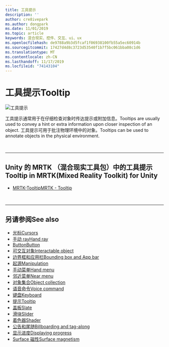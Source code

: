 ```yaml
---
title: 工具提示
description: ''
author: cre8ivepark
ms.author: dongpark
ms.date: 11/01/2019
ms.topic: article
keywords: 混合现实、控件、交互、ui、ux
ms.openlocfilehash: de9788a9b3d5fcaf1f06938100fb55a5ec60914b
ms.sourcegitcommit: 17427d4d8c3723d53540f1b7f5bc061bba08c1d6
ms.translationtype: MT
ms.contentlocale: zh-CN
ms.lasthandoff: 11/17/2019
ms.locfileid: "74143104"
---
```

# <a name="tooltip"></a><span data-ttu-id="f3607-103">工具提示</span><span class="sxs-lookup"><span data-stu-id="f3607-103">Tooltip</span></span>

![工具提示](images/UX/UX_Hero_Tooltip.jpg)

<span data-ttu-id="f3607-105">工具提示通常用于在仔细检查对象时传达提示或附加信息。</span><span class="sxs-lookup"><span data-stu-id="f3607-105">Tooltips are usually used to convey a hint or extra information upon closer inspection of an object.</span></span> <span data-ttu-id="f3607-106">工具提示可用于批注物理环境中的对象。</span><span class="sxs-lookup"><span data-stu-id="f3607-106">Tooltips can be used to annotate objects in the physical environment.</span></span>

<br>

---

## <a name="tooltip-in-mrtkmixed-reality-toolkit-for-unity"></a><span data-ttu-id="f3607-107">Unity 的 MRTK （混合现实工具包）中的工具提示</span><span class="sxs-lookup"><span data-stu-id="f3607-107">Tooltip in MRTK(Mixed Reality Toolkit) for Unity</span></span>

* [<span data-ttu-id="f3607-108">MRTK-Tooltip</span><span class="sxs-lookup"><span data-stu-id="f3607-108">MRTK - Tooltip</span></span>](https://microsoft.github.io/MixedRealityToolkit-Unity/Documentation/README_Tooltip.html)

<br>

---

## <a name="see-also"></a><span data-ttu-id="f3607-109">另请参阅</span><span class="sxs-lookup"><span data-stu-id="f3607-109">See also</span></span>

* [<span data-ttu-id="f3607-110">光标</span><span class="sxs-lookup"><span data-stu-id="f3607-110">Cursors</span></span>](cursors.md)
* [<span data-ttu-id="f3607-111">手动 ray</span><span class="sxs-lookup"><span data-stu-id="f3607-111">Hand ray</span></span>](point-and-commit.md)
* [<span data-ttu-id="f3607-112">Button</span><span class="sxs-lookup"><span data-stu-id="f3607-112">Button</span></span>](button.md)
* [<span data-ttu-id="f3607-113">可交互对象</span><span class="sxs-lookup"><span data-stu-id="f3607-113">Interactable object</span></span>](interactable-object.md)
* [<span data-ttu-id="f3607-114">边界框和应用栏</span><span class="sxs-lookup"><span data-stu-id="f3607-114">Bounding box and App bar</span></span>](app-bar-and-bounding-box.md)
* [<span data-ttu-id="f3607-115">起源</span><span class="sxs-lookup"><span data-stu-id="f3607-115">Manipulation</span></span>](direct-manipulation.md)
* [<span data-ttu-id="f3607-116">手动菜单</span><span class="sxs-lookup"><span data-stu-id="f3607-116">Hand menu</span></span>](hand-menu.md)
* [<span data-ttu-id="f3607-117">邻近菜单</span><span class="sxs-lookup"><span data-stu-id="f3607-117">Near menu</span></span>](near-menu.md)
* [<span data-ttu-id="f3607-118">对象集合</span><span class="sxs-lookup"><span data-stu-id="f3607-118">Object collection</span></span>](object-collection.md)
* [<span data-ttu-id="f3607-119">语音命令</span><span class="sxs-lookup"><span data-stu-id="f3607-119">Voice command</span></span>](voice-input.md)
* [<span data-ttu-id="f3607-120">键盘</span><span class="sxs-lookup"><span data-stu-id="f3607-120">Keyboard</span></span>](keyboard.md)
* [<span data-ttu-id="f3607-121">提示</span><span class="sxs-lookup"><span data-stu-id="f3607-121">Tooltip</span></span>](tooltip.md)
* [<span data-ttu-id="f3607-122">盖板</span><span class="sxs-lookup"><span data-stu-id="f3607-122">Slate</span></span>](slate.md)
* [<span data-ttu-id="f3607-123">滑块</span><span class="sxs-lookup"><span data-stu-id="f3607-123">Slider</span></span>](slider.md)
* [<span data-ttu-id="f3607-124">着色器</span><span class="sxs-lookup"><span data-stu-id="f3607-124">Shader</span></span>](shader.md)
* [<span data-ttu-id="f3607-125">公告和尾随</span><span class="sxs-lookup"><span data-stu-id="f3607-125">Billboarding and tag-along</span></span>](billboarding-and-tag-along.md)
* [<span data-ttu-id="f3607-126">显示进度</span><span class="sxs-lookup"><span data-stu-id="f3607-126">Displaying progress</span></span>](progress.md)
* [<span data-ttu-id="f3607-127">Surface 磁性</span><span class="sxs-lookup"><span data-stu-id="f3607-127">Surface magnetism</span></span>](surface-magnetism.md)
